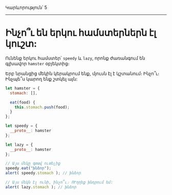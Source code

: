 Կարևորություն՝ 5

---

# Ինչո՞ւ են երկու համստերներն էլ կուշտ:

Ունենք երկու համստեր՝ `speedy` և `lazy`, որոնք ժառանգում են գլխավոր `hamster` օբյեկտից։ 

Երբ նրանցից մեկին կերակրում ենք, մյուսն էլ է կշտանում։ Ինչո՞ւ։ Ինչպե՞ս կարող ենք շտկել այն:

```js run
let hamster = {
  stomach: [],

  eat(food) {
    this.stomach.push(food);
  }
};

let speedy = {
  __proto__: hamster
};

let lazy = {
  __proto__: hamster
};

// Այս մեկը գտավ ուտելիք
speedy.eat("խնձոր");
alert( speedy.stomach ); // խնձոր

// Այս մեկն էլ ունի, ինչո՞ւ։ ՈՒղղեք խնդրում եմ:
alert( lazy.stomach ); // խնձոր
```

